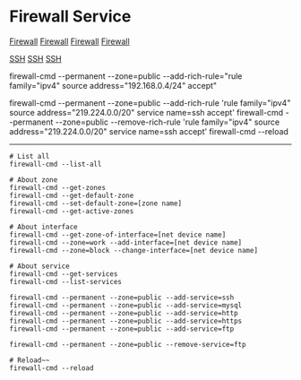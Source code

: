 # Firewall Service

[Firewall](https://www.digitalocean.com/community/tutorials/how-to-set-up-a-firewall-using-firewalld-on-centos-7)
[Firewall](http://www.tuicool.com/articles/vMr6Vj)
[Firewall](https://note.xdq.me/centos-7-firewalldchang-yong-ming-ling/)
[Firewall](https://oracle-base.com/articles/linux/linux-firewall-firewalld)

[SSH](https://wiki.centos.org/HowTos/Network/SecuringSSH)
[SSH](http://linux.it.net.cn/CentOS/course/2016/0529/22705.html)
[SSH](http://www.cnblogs.com/nwf5d/archive/2011/03/28/1998002.html)

firewall-cmd
--permanent
--zone=public
--add-rich-rule="rule family="ipv4" source address="192.168.0.4/24" accept"

firewall-cmd --permanent --zone=public --add-rich-rule 'rule family="ipv4" source address="219.224.0.0/20" service name=ssh accept'
firewall-cmd --permanent --zone=public --remove-rich-rule 'rule family="ipv4" source address="219.224.0.0/20" service name=ssh accept'
firewall-cmd --reload

---

```shell
# List all
firewall-cmd --list-all

# About zone
firewall-cmd --get-zones
firewall-cmd --get-default-zone
firewall-cmd --set-default-zone=[zone name]
firewall-cmd --get-active-zones

# About interface
firewall-cmd --get-zone-of-interface=[net device name]
firewall-cmd --zone=work --add-interface=[net device name]
firewall-cmd --zone=block --change-interface=[net device name]

# About service
firewall-cmd --get-services
firewall-cmd --list-services

firewall-cmd --permanent --zone=public --add-service=ssh
firewall-cmd --permanent --zone=public --add-service=mysql
firewall-cmd --permanent --zone=public --add-service=http
firewall-cmd --permanent --zone=public --add-service=https
firewall-cmd --permanent --zone=public --add-service=ftp

firewall-cmd --permanent --zone=public --remove-service=ftp

# Reload~~
firewall-cmd --reload
```